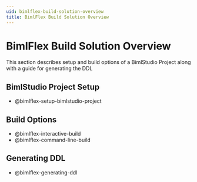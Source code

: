 ```yaml
---
uid: bimlflex-build-solution-overview
title: BimlFlex Build Solution Overview
---
```

# BimlFlex Build Solution Overview

This section describes setup and build options of a BimlStudio Project along with a guide for generating the DDL

## BimlStudio Project Setup

* @bimlflex-setup-bimlstudio-project

## Build Options

* @bimlflex-interactive-build
* @bimlflex-command-line-build

## Generating DDL
* @bimlflex-generating-ddl
